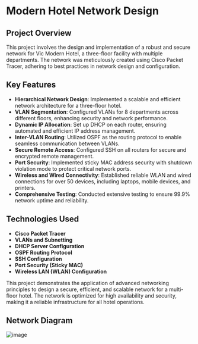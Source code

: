 # Modern Hotel Network Design

## Project Overview

This project involves the design and implementation of a robust and secure network for Vic Modern Hotel, a three-floor facility with multiple departments. The network was meticulously created using Cisco Packet Tracer, adhering to best practices in network design and configuration.

## Key Features

- **Hierarchical Network Design**: Implemented a scalable and efficient network architecture for a three-floor hotel.
- **VLAN Segmentation**: Configured VLANs for 8 departments across different floors, enhancing security and network performance.
- **Dynamic IP Allocation**: Set up DHCP on each router, ensuring automated and efficient IP address management.
- **Inter-VLAN Routing**: Utilized OSPF as the routing protocol to enable seamless communication between VLANs.
- **Secure Remote Access**: Configured SSH on all routers for secure and encrypted remote management.
- **Port Security**: Implemented sticky MAC address security with shutdown violation mode to protect critical network ports.
- **Wireless and Wired Connectivity**: Established reliable WLAN and wired connections for over 50 devices, including laptops, mobile devices, and printers.
- **Comprehensive Testing**: Conducted extensive testing to ensure 99.9% network uptime and reliability.

## Technologies Used

- **Cisco Packet Tracer**
- **VLANs and Subnetting**
- **DHCP Server Configuration**
- **OSPF Routing Protocol**
- **SSH Configuration**
- **Port Security (Sticky MAC)**
- **Wireless LAN (WLAN) Configuration**


This project demonstrates the application of advanced networking principles to design a secure, efficient, and scalable network for a multi-floor hotel. The network is optimized for high availability and security, making it a reliable infrastructure for all hotel operations.

## Network Diagram

![image](https://github.com/user-attachments/assets/c85180e7-de70-4c9c-8b9b-6bd5ffb347b2)
